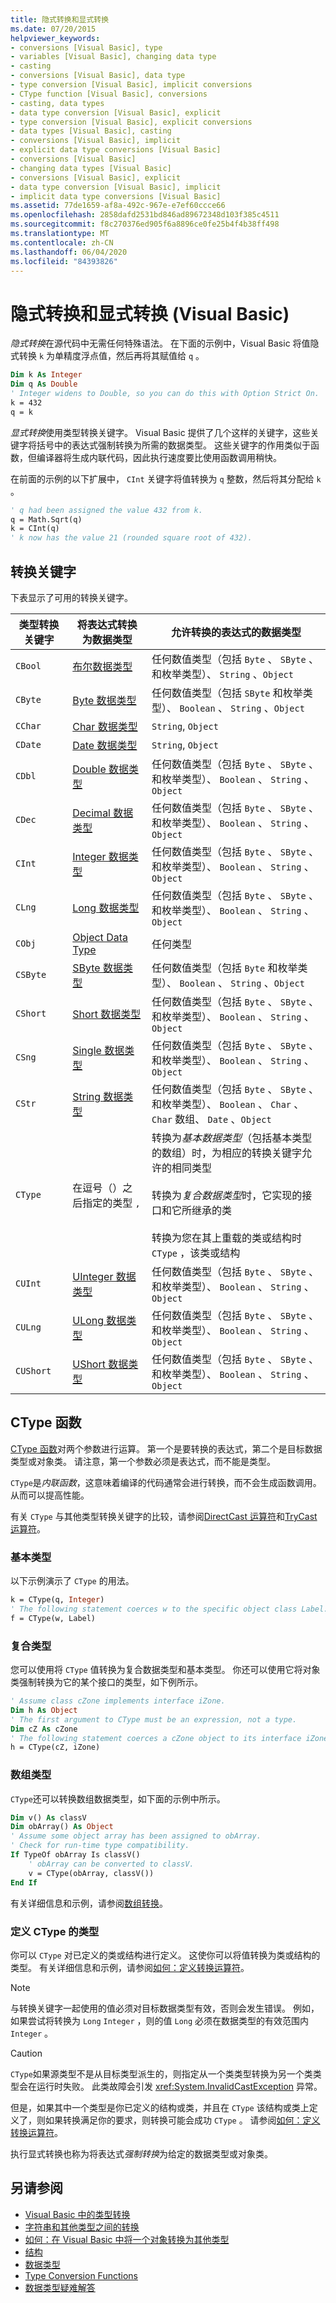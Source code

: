 ```yaml
---
title: 隐式转换和显式转换
ms.date: 07/20/2015
helpviewer_keywords:
- conversions [Visual Basic], type
- variables [Visual Basic], changing data type
- casting
- conversions [Visual Basic], data type
- type conversion [Visual Basic], implicit conversions
- CType function [Visual Basic], conversions
- casting, data types
- data type conversion [Visual Basic], explicit
- type conversion [Visual Basic], explicit conversions
- data types [Visual Basic], casting
- conversions [Visual Basic], implicit
- explicit data type conversions [Visual Basic]
- conversions [Visual Basic]
- changing data types [Visual Basic]
- conversions [Visual Basic], explicit
- data type conversion [Visual Basic], implicit
- implicit data type conversions [Visual Basic]
ms.assetid: 77de1659-af8a-492c-967e-e7ef60ccce66
ms.openlocfilehash: 2858dafd2531bd846ad89672348d103f385c4511
ms.sourcegitcommit: f8c270376ed905f6a8896ce0fe25b4f4b38ff498
ms.translationtype: MT
ms.contentlocale: zh-CN
ms.lasthandoff: 06/04/2020
ms.locfileid: "84393826"
---
```

# <a name="implicit-and-explicit-conversions-visual-basic"></a>隐式转换和显式转换 (Visual Basic)

*隐式转换*在源代码中无需任何特殊语法。 在下面的示例中，Visual Basic 将值隐式转换 `k` 为单精度浮点值，然后再将其赋值给 `q` 。

```vb
Dim k As Integer
Dim q As Double
' Integer widens to Double, so you can do this with Option Strict On.
k = 432
q = k
```

*显式转换*使用类型转换关键字。 Visual Basic 提供了几个这样的关键字，这些关键字将括号中的表达式强制转换为所需的数据类型。 这些关键字的作用类似于函数，但编译器将生成内联代码，因此执行速度要比使用函数调用稍快。

在前面的示例的以下扩展中， `CInt` 关键字将值转换为 `q` 整数，然后将其分配给 `k` 。

```vb
' q had been assigned the value 432 from k.
q = Math.Sqrt(q)
k = CInt(q)
' k now has the value 21 (rounded square root of 432).
```

## <a name="conversion-keywords"></a>转换关键字

下表显示了可用的转换关键字。

|类型转换关键字|将表达式转换为数据类型|允许转换的表达式的数据类型|
|---|---|---|
|`CBool`|[布尔数据类型](../../../language-reference/data-types/boolean-data-type.md)|任何数值类型（包括 `Byte` 、 `SByte` 、和枚举类型）、 `String` 、`Object`|
|`CByte`|[Byte 数据类型](../../../language-reference/data-types/byte-data-type.md)|任何数值类型（包括 `SByte` 和枚举类型）、 `Boolean` 、 `String` 、`Object`|
|`CChar`|[Char 数据类型](../../../language-reference/data-types/char-data-type.md)|`String`, `Object`|
|`CDate`|[Date 数据类型](../../../language-reference/data-types/date-data-type.md)|`String`, `Object`|
|`CDbl`|[Double 数据类型](../../../language-reference/data-types/double-data-type.md)|任何数值类型（包括 `Byte` 、 `SByte` 、和枚举类型）、 `Boolean` 、 `String` 、`Object`|
|`CDec`|[Decimal 数据类型](../../../language-reference/data-types/decimal-data-type.md)|任何数值类型（包括 `Byte` 、 `SByte` 、和枚举类型）、 `Boolean` 、 `String` 、`Object`|
|`CInt`|[Integer 数据类型](../../../language-reference/data-types/integer-data-type.md)|任何数值类型（包括 `Byte` 、 `SByte` 、和枚举类型）、 `Boolean` 、 `String` 、`Object`|
|`CLng`|[Long 数据类型](../../../language-reference/data-types/long-data-type.md)|任何数值类型（包括 `Byte` 、 `SByte` 、和枚举类型）、 `Boolean` 、 `String` 、`Object`|
|`CObj`|[Object Data Type](../../../language-reference/data-types/object-data-type.md)|任何类型|
|`CSByte`|[SByte 数据类型](../../../language-reference/data-types/sbyte-data-type.md)|任何数值类型（包括 `Byte` 和枚举类型）、 `Boolean` 、 `String` 、`Object`|
|`CShort`|[Short 数据类型](../../../language-reference/data-types/short-data-type.md)|任何数值类型（包括 `Byte` 、 `SByte` 、和枚举类型）、 `Boolean` 、 `String` 、`Object`|
|`CSng`|[Single 数据类型](../../../language-reference/data-types/single-data-type.md)|任何数值类型（包括 `Byte` 、 `SByte` 、和枚举类型）、 `Boolean` 、 `String` 、`Object`|
|`CStr`|[String 数据类型](../../../language-reference/data-types/string-data-type.md)|任何数值类型（包括 `Byte` 、 `SByte` 、和枚举类型）、 `Boolean` 、 `Char` 、 `Char` 数组、 `Date` 、`Object`|
|`CType`|在逗号（）之后指定的类型 `,`|转换为*基本数据类型*（包括基本类型的数组）时，为相应的转换关键字允许的相同类型<br /><br /> 转换为*复合数据类型*时，它实现的接口和它所继承的类<br /><br /> 转换为您在其上重载的类或结构时 `CType` ，该类或结构|
|`CUInt`|[UInteger 数据类型](../../../language-reference/data-types/uinteger-data-type.md)|任何数值类型（包括 `Byte` 、 `SByte` 、和枚举类型）、 `Boolean` 、 `String` 、`Object`|
|`CULng`|[ULong 数据类型](../../../language-reference/data-types/ulong-data-type.md)|任何数值类型（包括 `Byte` 、 `SByte` 、和枚举类型）、 `Boolean` 、 `String` 、`Object`|
|`CUShort`|[UShort 数据类型](../../../language-reference/data-types/ushort-data-type.md)|任何数值类型（包括 `Byte` 、 `SByte` 、和枚举类型）、 `Boolean` 、 `String` 、`Object`|

## <a name="the-ctype-function"></a>CType 函数

[CType 函数](../../../language-reference/functions/ctype-function.md)对两个参数进行运算。 第一个是要转换的表达式，第二个是目标数据类型或对象类。 请注意，第一个参数必须是表达式，而不能是类型。

`CType`是*内联函数*，这意味着编译的代码通常会进行转换，而不会生成函数调用。 从而可以提高性能。

有关 `CType` 与其他类型转换关键字的比较，请参阅[DirectCast 运算符](../../../language-reference/operators/directcast-operator.md)和[TryCast 运算符](../../../language-reference/operators/trycast-operator.md)。

### <a name="elementary-types"></a>基本类型

以下示例演示了 `CType` 的用法。

```vb
k = CType(q, Integer)
' The following statement coerces w to the specific object class Label.
f = CType(w, Label)
```

### <a name="composite-types"></a>复合类型

您可以使用将 `CType` 值转换为复合数据类型和基本类型。 你还可以使用它将对象类强制转换为它的某个接口的类型，如下例所示。

```vb
' Assume class cZone implements interface iZone.
Dim h As Object
' The first argument to CType must be an expression, not a type.
Dim cZ As cZone
' The following statement coerces a cZone object to its interface iZone.
h = CType(cZ, iZone)
```

### <a name="array-types"></a>数组类型

`CType`还可以转换数组数据类型，如下面的示例中所示。

```vb
Dim v() As classV
Dim obArray() As Object
' Assume some object array has been assigned to obArray.
' Check for run-time type compatibility.
If TypeOf obArray Is classV()
    ' obArray can be converted to classV.
    v = CType(obArray, classV())
End If
```

有关详细信息和示例，请参阅[数组转换](array-conversions.md)。

### <a name="types-defining-ctype"></a>定义 CType 的类型

你可以 `CType` 对已定义的类或结构进行定义。 这使你可以将值转换为类或结构的类型。 有关详细信息和示例，请参阅[如何：定义转换运算符](../procedures/how-to-define-a-conversion-operator.md)。

> [!NOTE]
> 与转换关键字一起使用的值必须对目标数据类型有效，否则会发生错误。 例如，如果尝试将转换为 `Long` `Integer` ，则的值 `Long` 必须在数据类型的有效范围内 `Integer` 。

> [!CAUTION]
> `CType`如果源类型不是从目标类型派生的，则指定从一个类类型转换为另一个类类型会在运行时失败。 此类故障会引发 <xref:System.InvalidCastException> 异常。

但是，如果其中一个类型是你已定义的结构或类，并且在 `CType` 该结构或类上定义了，则如果转换满足你的要求，则转换可能会成功 `CType` 。 请参阅[如何：定义转换运算符](../procedures/how-to-define-a-conversion-operator.md)。

执行显式转换也称为将表达式*强制转换*为给定的数据类型或对象类。

## <a name="see-also"></a>另请参阅

- [Visual Basic 中的类型转换](type-conversions.md)
- [字符串和其他类型之间的转换](conversions-between-strings-and-other-types.md)
- [如何：在 Visual Basic 中将一个对象转换为其他类型](how-to-convert-an-object-to-another-type.md)
- [结构](structures.md)
- [数据类型](../../../language-reference/data-types/index.md)
- [Type Conversion Functions](../../../language-reference/functions/type-conversion-functions.md)
- [数据类型疑难解答](troubleshooting-data-types.md)
